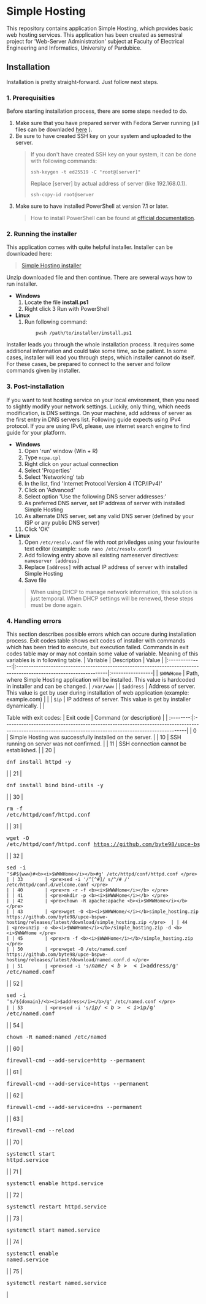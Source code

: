 # Simple Hosting
This repository contains application Simple Hosting, which provides basic web hosting services. This application has been created as semestral project for 'Web-Server Administration' subject at Faculty of Electrical Engineering and Informatics, University of Pardubice.

## Installation
Installation is pretty straight-forward. Just follow next steps.

### 1. Prerequisities
Before starting installation process, there are some steps needed to do.
1. Make sure that you have prepared server with Fedora Server running (all files can be downladed [here](https://fedoraproject.org/server/download]) ).
2. Be sure to have created SSH key on your system and uploaded to the server.
    > If you don't have created SSH key on your system, it can be done with following commands:
    >```
    > ssh-keygen -t ed25519 -C "root@[server]"
    >```
    > Replace [server] by actual address of server (like 192.168.0.1).
    >```
    >ssh-copy-id root@server
    >```
3. Make sure to have installed PowerShell at version 7.1 or later.
    > How to install PowerShell can be found at [official documentation](https://learn.microsoft.com/en-us/powershell/scripting/install/installing-powershell?view=powershell-7.4).
### 2. Running the installer
This application comes with quite helpful installer. Installer can be downloaded here:
> [Simple Hosting installer](https://github.com/byte98/upce-bspwe-hosting-installer/releases/latest/download/sh_installer.zip)

Unzip downloaded file and then continue. There are seweral ways how to run installer.

- **Windows**
    1. Locate the file **install.ps1**
    2. Right click
    3 Run with PowerShell
- **Linux**
    1. Run following command:
        ```
            pwsh /path/to/installer/install.ps1
        ```
Installer leads you through the whole installation process. It requires some additional information and could take some time, so be patient. In some cases, installer will lead you through steps, which installer cannot do itself. For these cases, be prepared to connect to the server and follow commands given by installer.

### 3. Post-installation
If you want to test hosting service on your local environment, then you need to slightly modify your network settings. Luckily, only thing, which needs modification, is DNS settings. On your machine, add address of server as the first entry in DNS servers list. Following guide expects using IPv4 protocol. If you are using IPv6, please, use internet search engine to find guide for your platform.
- **Windows**
    1. Open 'run' window (Win + R)
    2. Type ```ncpa.cpl```
    3. Right click on your actual connection
    4. Select 'Properties'
    5. Select 'Networking' tab
    6. In the list, find 'Internet Protocol Version 4 (TCP/IPv4)'
    7. Click on 'Advanced'
    8. Select option 'Use the following DNS server addresses:'
    9. As preferred DNS server, set IP address of server with installed Simple Hosting
    10. As alternate DNS server, set any valid DNS server (defined by your ISP or any public DNS server)
    11. Click 'OK'
- **Linux**
    1. Open ```/etc/resolv.conf``` file with root priviledges using your faviourite text editor (example: ```sudo nano /etc/resolv.conf```)
    2. Add following entry above all existing nameserver directives:
        ``` nameserver [address]```
    3. Replace ```[address]``` with actual IP address of server with installed Simple Hosting
    4. Save file
    >
    > When using DHCP to manage network information, this solution is just temporal. When DHCP settings will be renewed, these steps must be done again.
    >

### 4. Handling errors
This section describes possible errors which can occure during installation process. Exit codes table shows exit codes of installer with commands which has been tried to execute, but execution failed.
Commands in exit codes table may or may not contain some value of variable. Meaning of this variables is in followiing table.
| Variable       | Description                                                                                                        | Value            |
|:--------------:|:-------------------------------------------------------------------------------------------------------------------|:-----------------|
| ```$WWWHome``` | Path, where Simple Hosting application will be installed. This value is hardcoded in installer and can be changed. | ``` /var/www ``` |
| ```$address``` | Address of server. This value is get by user during installation of web application (example: example.com)         |                  |
| ```$ip```      | IP address of server. This value is get by installer dynamically.                                                  |                  |

Table with exit codes:
| Exit code | Command (or description)                                                                                                                                |
| :--------:|:--------------------------------------------------------------------------------------------------------------------------------------------------------|
| 0         | Simple Hosting was successfully installed on the server.                                                                                                |
| 10        | SSH running on server was not confirmed.                                                                                                                |
| 11        | SSH connection cannot be established.                                                                                                                   |
| 20        | <pre>dnf install httpd -y </pre>                                                                                                                        |
| 21        | <pre>dnf install bind bind-utils -y </pre>                                                                                                              |
| 30        | <pre>rm -f /etc/httpd/conf/httpd.conf </pre>                                                                                                            |
| 31        | <pre>wget -O /etc/httpd/conf/httpd.conf https://github.com/byte98/upce-bspwe-hosting/releases/latest/download/httpd.conf </pre>                         |
| 32        | <pre>sed -i 's#`${www}#<b><i>$WWWHome</i></b>#g' /etc/httpd/conf/httpd.conf </pre>                                                                      |
| 33        | <pre>sed -i '/^[^#]/ s/^/# /' /etc/httpd/conf.d/welcome.conf </pre>                                                                                     |
| 40        | <pre>rm -r -f <b><i>$WWWHome</i></b> </pre>                                                                                                             |
| 41        | <pre>mkdir -p <b><i>$WWWHome</i></b> </pre>                                                                                                             |
| 42        | <pre>chown -R apache:apache <b><i>$WWWHome</i></b> </pre>                                                                                               |
| 43        | <pre>wget -O <b><i>$WWWHome/</i></b>simple_hosting.zip https://github.com/byte98/upce-bspwe-hosting/releases/latest/download/simple_hosting.zip </pre>  |
| 44        | <pre>unzip -o <b><i>$WWWHome</i></b>/simple_hosting.zip -d <b><i>$WWWHome </pre>                                                                        |
| 45        | <pre>rm -f <b><i>$WWWHome</i></b>/simple_hosting.zip </pre>                                                                                             |
| 50        | <pre>wget -O /etc/named.conf https://github.com/byte98/upce-bspwe-hosting/releases/latest/download/named.conf.d </pre>                                  |
| 51        | <pre>sed -i 's/`${name}/<b><i>$address</i></b>/g' /etc/named.conf </pre>                                                                                |
| 52        | <pre>sed -i 's/`${domain}/<b><i>$address</i></b>/g' /etc/named.conf </pre>                                                                              |
| 53        | <pre>sed -i 's/`${ip}/<b><i>$ip</i></b>/g' /etc/named.conf </pre>                                                                                       |
| 54        | <pre>chown -R named:named /etc/named </pre>                                                                                                             |
| 60        | <pre>firewall-cmd --add-service=http --permanent </pre>                                                                                                 |
| 61        | <pre>firewall-cmd --add-service=https --permanent </pre>                                                                                                |
| 62        | <pre>firewall-cmd --add-service=dns --permanent </pre>                                                                                                  |
| 63        | <pre>firewall-cmd --reload </pre>                                                                                                                       |
| 70        | <pre>systemctl start httpd.service </pre>                                                                                                               |
| 71        | <pre>systemctl enable httpd.service </pre>                                                                                                              |
| 72        | <pre>systemctl restart httpd.service </pre>                                                                                                             |
| 73        | <pre>systemctl start named.service </pre>                                                                                                               |
| 74        | <pre>systemctl enable named.service </pre>                                                                                                              |
| 75        | <pre>systemctl restart named.service </pre>                                                                                                             |
